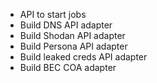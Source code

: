 - API to start jobs
- Build DNS API adapter
- Build Shodan API adapter
- Build Persona API adapter
- Build leaked creds API adapter
- Build BEC COA adapter